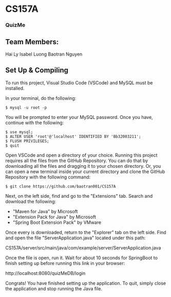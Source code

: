 # CS157A

### QuizMe

## Team Members:
Hai Ly
Isabel Luong
Baotran Nguyen

## Set Up & Compiling
To run this project, Visual Studio Code (VSCode) and MySQL must be installed.

In your terminal, do the following:

```
$ mysql -u root -p
```

You will be prompted to enter your MySQL password. Once you have, continue with the following:

```
$ use mysql;
$ ALTER USER 'root'@'localhost' IDENTIFIED BY 'Bb32003211';
$ FLUSH PRIVILEGES;
$ quit
```

Open VSCode and open a directory of your choice. Running this project requires all the files from the GitHub Repository. You can do that by downloading all the files and dragging it to your chosen directory. Or, you can open a new terminal inside your current directory and clone the GitHub Repository with the following command:

```
$ git clone https://github.com/baotran001/CS157A
```

Next, on the left side, find and go to the "Extensions" tab. Search and download the following:
* "Maven for Java" by Microsoft
* "Extension Pack for Java" by Microsoft
* "Spring Boot Extension Pack" by VMware

Once every is downloaded, return to the "Explorer" tab on the left side. Find and open the file "ServerApplication.java" located under this path:

CS157A/server/src/main/java/com/example/server/ServerApplication.java

Once the file is open, run it. Wait for about 10 seconds for SpringBoot to finish setting up before running this link in your browser:

http://localhost:8080/quizMeDB/login

Congrats! You have finished setting up the application. To quit, simply close the application and stop running the Java file.